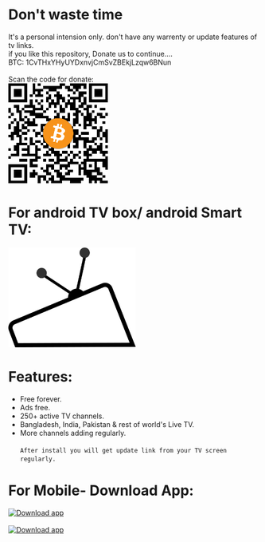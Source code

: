# Don't waste time
It's a personal intension only. don't have any warrenty or update features of tv links.<br>
if you like this repository, Donate us to continue....<br>
BTC: 1CvTHxYHyUYDxnvjCmSvZBEkjLzqw6BNun <br><br>
Scan the code for donate:<br>
<img src="gif/donate-us.png" alt="Download app" height="200"/><br>


# For android TV box/ android Smart TV:
<a href="https://www.buymeacoffee.com/l/zerotvbox" target="_blank">
<img src="imgs/tv.png" alt="Android TVbox app" height="200"/></a><br>
  
# Features:
  - Free forever.<br>
  - Ads free.<br>
  - 250+ active TV channels.<br>
  - Bangladesh, India, Pakistan & rest of world's Live TV.<br>
  - More channels adding regularly.<br><br>
`After install you will get update link from your TV screen regularly.`<br>

# For Mobile- Download App:
<a href="https://zeroflixtv.page.link/tvphone" target="_blank">
<img src="https://i.imgur.com/o5tX7p1.png" alt="Download app" height="80"/></a> <br><br>
<a href="http://gg.gg/zerotvphone" target="_blank">
<img src="https://i.imgur.com/o5tX7p1.png" alt="Download app" height="80"/></a>
<!--<img src="https://play.google.com/intl/en_us/badges/images/generic/en-play-badge.png" alt="Download app" height="80"/>-->
